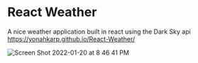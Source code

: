# React Weather
A nice weather application built in react using the Dark Sky api
https://yonahkarp.github.io/React-Weather/


![Screen Shot 2022-01-20 at 8 46 41 PM](https://user-images.githubusercontent.com/22207458/150450758-ce9e0dc7-e447-4514-bd58-9f1dabac1b67.png)
